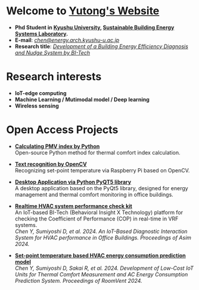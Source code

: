 # Welcome to **[Yutong's Website](https://github.com/Raskiller503)**
- **Phd Student in [Kyushu University](https://www.kyushu-u.ac.jp/en/),  [Sustainable Building Energy Systems Laboratory](https://energy.arch.kyushu-u.ac.jp/index.html).**
- **E-mail**: *chen@energy.arch.kyushu-u.ac.jp*
- **Research title**: *[Development of a Building Energy Efficiency Diagnosis and Nudge System by BI-Tech](https://q-pit.kyushu-u.ac.jp/fellow-ship-en/fellow-2023-en/chen/)*
# Research interests
- **IoT-edge computing**
- **Machine Learning / Mutimodal model / Deep learning**
- **Wireless sensing**
# Open Access Projects

- **[Calculating PMV index by Python](https://github.com/Raskiller503/Thermal-comfort-tool-)**  
  Open-source Python method for thermal comfort index calculation.

- **[Text recognition by OpenCV](https://github.com/Raskiller503/ImageRecognition-AC-pannel-_-OpenCV)**  
  Recognizing set-point temperature via Raspberry Pi based on OpenCV.

- **[Desktop Application via Python PyQT5 library](https://github.com/Raskiller503/Pyqt5-DesktopGUI)**  
  A desktop application based on the PyQt5 library, designed for energy management and thermal comfort monitoring in office buildings.

- **[Realtime HVAC system performance check kit](https://github.com/Raskiller503/HVAC-IoT-Performance-Monitor)**  
  An IoT-based BI-Tech (Behavioral Insight X Technology) platform for checking the Coefficient of Performance (COP) in real-time in VRF systems.\
  *Chen Y, Sumiyoshi D, et al. 2024. An IoT-Based Diagnostic Interaction System for HVAC performance in Office Buildings. Proceedings of Asim 2024.* 
- **[Set-point temperature based HVAC energy consumption prediction model](https://github.com/Raskiller503/Set-point-temperature-based-AC-energy-consumption-prediction-model)**\
  *Chen Y, Sumiyoshi D, Sakai R, et al. 2024. Development of Low-Cost IoT Units for Thermal Comfort Measurement and AC Energy Consumption Prediction System. Proceedings of RoomVent 2024.* 



